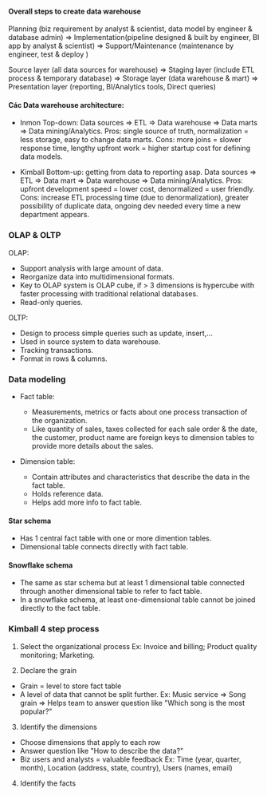 
#### Overall steps to create data warehouse 
Planning (biz requirement by analyst & scientist, data model by engineer & database admin) =>  Implementation(pipeline designed & built by engineer, BI app by analyst & scientist) => Support/Maintenance (maintenance by engineer, test & deploy )


Source layer (all data sources for warehouse) => Staging layer (include ETL process & temporary database) => Storage layer (data warehouse & mart) => Presentation layer (reporting, BI/Analytics tools, Direct queries)


#### Các Data warehouse architecture:
- Inmon Top-down:
Data sources => ETL => Data warehouse => Data marts => Data mining/Analytics.
Pros: single source of truth, normalization = less storage, easy to change data marts.
Cons: more joins = slower response time, lengthy upfront work = higher startup cost for defining data models.


- Kimball Bottom-up: getting from data to reporting asap.
Data sources => ETL => Data mart => Data warehouse => Data mining/Analytics.
Pros: upfront development speed = lower cost, denormalized = user friendly.
Cons: increase ETL processing time (due to denormalization), greater possibility of duplicate data, ongoing dev needed every time a new department appears.



### OLAP & OLTP

OLAP: 
- Support analysis with large amount of data.
- Reorganize data into multidimensional formats.
- Key to OLAP system is OLAP cube, if > 3 dimensions is hypercube with faster processing with traditional relational databases.
- Read-only queries.

OLTP:
- Design to process simple queries such as update, insert,...
- Used in source system to data warehouse.
- Tracking transactions.
- Format in rows & columns.


### Data modeling

* Fact table: 
	- Measurements, metrics or facts about one process transaction of the organization. 
	- Like quantity of sales, taxes collected for each sale order & the date, the customer, product name are foreign keys to dimension tables to provide more details about the sales.

* Dimension table: 
	- Contain attributes and characteristics that describe the data in the fact table.
	- Holds reference data.
	- Helps add more info to fact table.
	
#### Star schema

- Has 1 central fact table with one or more dimention tables.
- Dimensional table connects directly with fact table.

#### Snowflake schema

- The same as star schema but at least 1 dimensional table connected through another dimensional table to refer to fact table.
- In a snowflake schema, at least one-dimensional table cannot be joined directly to the fact table.

	

### Kimball 4 step process


1) Select the organizational process
Ex: Invoice and billing; Product quality monitoring; Marketing.

2) Declare the grain
- Grain = level to store fact table
- A level of data that cannot be split further.
Ex: Music service => Song grain
=> Helps team to answer question like "Which song is the most popular?"

3) Identify the dimensions
- Choose dimensions that apply to each row
- Answer question like "How to describe the data?"
- Biz users and analysts = valuable feedback
Ex: Time (year, quarter, month), Location (address, state, country), Users (names, email)

4) Identify the facts


